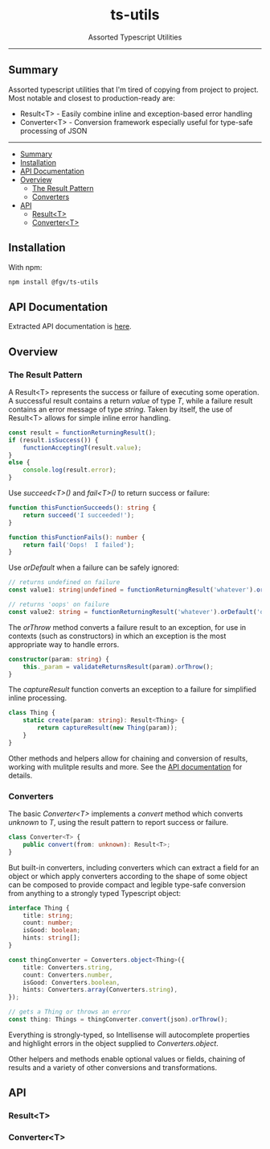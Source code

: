 <div align="center">
  <h1>ts-utils</h1>
  Assorted Typescript Utilities
</div>

<hr/>

## Summary

Assorted typescript utilities that I'm tired of copying from project to project. Most notable and closest to production-ready are:
* Result\<T\> - Easily combine inline and exception-based error handling
* Converter\<T\> - Conversion framework especially useful for type-safe processing of JSON

---

- [Summary](#summary)
- [Installation](#installation)
- [API Documentation](#api-documentation)
- [Overview](#overview)
  - [The Result Pattern](#the-result-pattern)
  - [Converters](#converters)
- [API](#api)
  - [Result\<T\>](#resultt)
  - [Converter\<T\>](#convertert)

## Installation

With npm:
```sh
npm install @fgv/ts-utils
```

## API Documentation
Extracted API documentation is [here](./docs/ts-utils.md).

## Overview
### The Result Pattern

A Result\<T\> represents the success or failure of executing some operation.  A successful result contains a return *value* of type *T*, while a failure result contains an error message of type *string*.  Taken by itself, the use of Result\<T\> allows for simple inline error handling.

```ts
const result = functionReturningResult();
if (result.isSuccess()) {
    functionAcceptingT(result.value);
}
else {
    console.log(result.error);
}
```

Use *succeed\<T>()* and *fail\<T\>()* to return success or failure:

```ts
function thisFunctionSucceeds(): string {
    return succeed('I succeeded!');
}

function thisFunctionFails(): number {
    return fail('Oops!  I failed');
}
```

Use *orDefault* when a failure can be safely ignored:
```ts
// returns undefined on failure
const value1: string|undefined = functionReturningResult('whatever').orDefault();

// returns 'oops' on failure
const value2: string = functionReturningResult('whatever').orDefault('oops');
```

The *orThrow* method converts a failure result to an exception, for use in contexts (such as constructors) in which an exception is the most appropriate way to handle errors.

```ts
constructor(param: string) {
    this._param = validateReturnsResult(param).orThrow();
}
```

The *captureResult* function converts an exception to a failure for simplified inline processing.

```ts
class Thing {
    static create(param: string): Result<Thing> {
        return captureResult(new Thing(param));
    }
}
```

Other methods and helpers allow for chaining and conversion of results, working with mulitple results and more.  See the [API documentation](#resultt) for details.

### Converters

The basic *Converter\<T\>* implements a *convert* method which converts *unknown* to *T*, using the result pattern to report success or failure.

```ts
class Converter<T> {
    public convert(from: unknown): Result<T>;
}
```

But built-in converters, including converters which can extract a field for an object or which apply converters according to the shape of some object can be composed to provide compact and legible type-safe conversion from anything to a strongly typed Typescript object:

```ts
interface Thing {
    title: string;
    count: number;
    isGood: boolean;
    hints: string[];
}

const thingConverter = Converters.object<Thing>({
    title: Converters.string,
    count: Converters.number,
    isGood: Converters.boolean,
    hints: Converters.array(Converters.string),
});

// gets a Thing or throws an error
const thing: Things = thingConverter.convert(json).orThrow();
```

Everything is strongly-typed, so Intellisense will autocomplete properties and highlight errors in the object supplied to *Converters.object*.

Other helpers and methods enable optional values or fields, chaining of results and a variety of other conversions and transformations.

## API

### Result\<T\>

### Converter\<T\>

